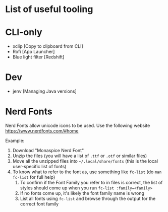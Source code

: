 # List of useful tooling

# CLI-only

- xclip [Copy to clipboard from CLI]
- Rofi [App Launcher]
- Blue light filter [Redshift]

# Dev

- jenv [Managing Java versions]

# Nerd Fonts

Nerd Fonts allow unicode icons to be used. Use the following website https://www.nerdfonts.com/#home

Example:
1. Download "Monaspice Nerd Font"
2. Unzip the files (you will have a list of `.ttf` or `.otf` or similar files)
3. Move all the unzipped files into `~/.local/share/fonts` (this is the local user-specific list of fonts)
4. To know what to refer to the font as, use something like `fc-list` (do `man fc-list` for full help)
    1. To confirm if the Font Family you refer to in files is correct, the list of styles should come up when you run `fc-list :family=<family>`
    2. If no fonts come up, it's likely the font family name is wrong
    3. List all fonts using `fc-list` and browse through the output for the correct font family

